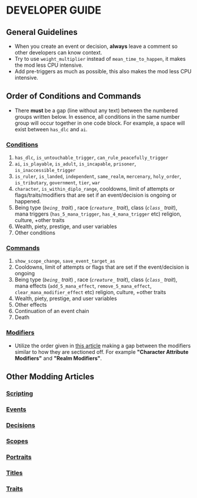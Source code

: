 # DEVELOPER GUIDE

## General Guidelines
- When you create an event or decision, **always** leave a comment so other developers can know context.
- Try to use `weight_multiplier` instead of `mean_time_to_happen`, it makes the mod less CPU intensive.
- Add pre-triggers as much as possible, this also makes the mod less CPU intensive.

## Order of Conditions and Commands
 - There **must** be a gap (line without any text) between the numbered groups written below. In essence, all conditions in the same number group will occur together in one code block. For example, a space will exist between `has_dlc` and `ai`.
### [Conditions](https://ck2.paradoxwikis.com/Conditions)
1. `has_dlc`, `is_untouchable_trigger`, `can_rule_peacefully_trigger`
2. `ai`, `is_playable`, `is_adult`, `is_incapable`, `prisoner`, `is_inaccessible_trigger`
3. `is_ruler`, `is_landed`, `independent`, `same_realm`, `mercenary`, `holy_order`, `is_tributary`, `government`, `tier`, `war`
4. `character`, `is_within_diplo_range`, cooldowns, limit of attempts or flags/traits/modifiers that are set if an event/decision is ongoing or happened.
5. Being type (_`being_` trait_) , race (_`creature_` trait_), class (_`class_` trait_), mana triggers (`has_5_mana_trigger`, `has_4_mana_trigger` etc) religion, culture, +other traits
6. Wealth, piety, prestige, and user variables
7. Other conditions

### [Commands](https://ck2.paradoxwikis.com/Commands)
1. `show_scope_change`, `save_event_target_as`
2. Cooldowns, limit of attempts or flags that are set if the event/decision is ongoing
3. Being type (_`being_` trait_) , race (_`creature_` trait_), class (_`class_` trait_), mana effects (`add_5_mana_effect`, `remove_5_mana_effect`, `clear_mana_modifier_effect` etc) religion, culture, +other traits
4. Wealth, piety, prestige, and user variables
5. Other effects
6. Continuation of an event chain
7. Death

### [Modifiers](https://ck2.paradoxwikis.com/Modifiers)
 - Utilize the order given in [this article](https://ck2.paradoxwikis.com/Modifiers) making a gap between the modifiers similar to how they are sectioned off. For example **"Character Attribute Modifiers"** and **"Realm Modifiers"**.
 
 ## Other Modding Articles
### [Scripting](https://ck2.paradoxwikis.com/Scripting)
 
### [Events](https://ck2.paradoxwikis.com/Event_modding)
 
### [Decisions](https://ck2.paradoxwikis.com/Decisions_modding)
 
### [Scopes](https://ck2.paradoxwikis.com/Scopes)
 
### [Portraits](https://ck2.paradoxwikis.com/Portrait_modding)
 
### [Titles](https://ck2.paradoxwikis.com/Title_modding)
 
### [Traits](https://ck2.paradoxwikis.com/Trait_modding)
 
 
